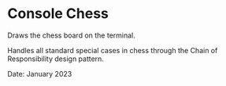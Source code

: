 # Console Chess

Draws the chess board on the terminal.

Handles all standard special cases in chess through the Chain of Responsibility design pattern.

Date: January 2023

